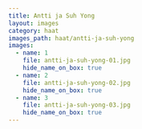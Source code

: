 ```yaml
---
title: Antti ja Suh Yong
layout: images
category: haat
images_path: haat/antti-ja-suh-yong
images:
  - name: 1
    file: antti-ja-suh-yong-01.jpg
    hide_name_on_box: true
  - name: 2
    file: antti-ja-suh-yong-02.jpg
    hide_name_on_box: true
  - name: 3
    file: antti-ja-suh-yong-03.jpg
    hide_name_on_box: true
---
```

